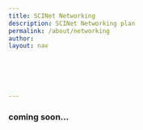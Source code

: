 ```yaml
---
title: SCINet Networking
description: SCINet Networking plan
permalink: /about/networking
author:
layout: nav

 




---
```


### coming soon...

<!--
## Getting started material for authors.
(please remove after writing the article)

* For examples of formatting in markdown see [this page](/theme/)
* To add photos
  1. place them in the `/assets/img/` directory
  2. place them on the page using this tag:

  ```markdown
  ![](/assets/img/example_pic.jpg)
  ```

## Page specific instructions

This should cover the  design of the networks

what has been done

what is planned

relationship to I2
-->
